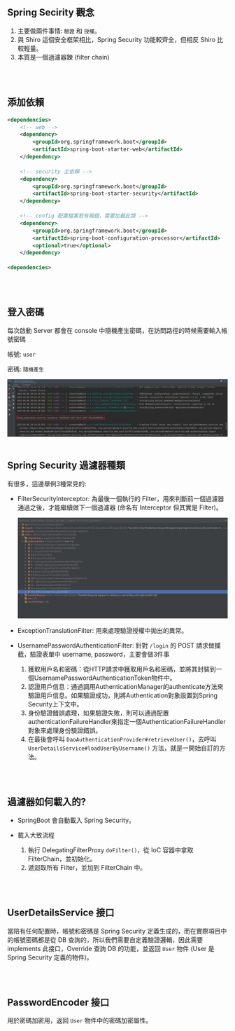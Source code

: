 ## Spring Secirity 觀念
1. 主要做兩件事情: `驗證` 和 `授權`。
2. 與 Shiro 這個安全框架相比，Spring Security 功能較齊全，但相反 Shiro 比較輕量。
3. 本質是一個過濾器鍊 (filter chain)

<br/>

<br/>

## 添加依賴
```xml
<dependencies>
    <!-- web -->
    <dependency>
        <groupId>org.springframework.boot</groupId>
        <artifactId>spring-boot-starter-web</artifactId>
    </dependency>

    <!-- security 主依賴 -->
    <dependency>
        <groupId>org.springframework.boot</groupId>
        <artifactId>spring-boot-starter-security</artifactId>
    </dependency>

    <!-- config 配置檔案若有報錯，需要加載此類 -->
    <dependency>
        <groupId>org.springframework.boot</groupId>
        <artifactId>spring-boot-configuration-processor</artifactId>
        <optional>true</optional>
    </dependency>

<dependencies>
```

<br/>

<br/>

## 登入密碼
每次啟動 Server 都會在 console 中隨機產生密碼，在訪問路徑的時候需要輸入帳號密碼

帳號: `user`

密碼: `隨機產生`

<img src="../../../_image/Snipaste_2023-03-08_20-25-58.png">

<br/>

<br/>

## Spring Security 過濾器種類
有很多，這邊舉例3種常見的: 

* FilterSecurityInterceptor: 為最後一個執行的 Filter，用來判斷前一個過濾器通過之後，才能繼續做下一個過濾器 (命名有 Interceptor 但其實是 Filter)。

    <img src="../../../_image/Snipaste_2023-03-12_20-44-00.png">


* ExceptionTranslationFilter: 用來處理驗證授權中拋出的異常。

* UsernamePasswordAuthenticationFilter: 針對 `/login` 的 POST 請求做攔截，驗證表單中 username, password，主要會做3件事

    1. 獲取用戶名和密碼：從HTTP請求中獲取用戶名和密碼，並將其封裝到一個UsernamePasswordAuthenticationToken物件中。
    2. 認證用戶信息：通過調用AuthenticationManager的authenticate方法來驗證用戶信息。如果驗證成功，則將Authentication對象設置到Spring Security上下文中。
    3. 身份驗證錯誤處理，如果驗證失敗，則可以通過配置authenticationFailureHandler來指定一個AuthenticationFailureHandler對象來處理身份驗證錯誤。
    4. 在最後會呼叫 `DaoAuthenticationProvider#retrieveUser()`，去呼叫 `UserDetailsService#loadUserByUsername()` 方法，就是一開始自訂的方法。

<br/>

<br/>

## 過濾器如何載入的?
* SpringBoot 會自動載入 Spring Security。

* 載入大致流程
    1. 執行 DelegatingFilterProxy `doFilter()`，從 IoC 容器中拿取 FilterChain，並初始化。
    2. 遞迴取所有 Filter，並加到 FilterChain 中。

<br/>

<br/>

## UserDetailsService 接口
當陪有任何配置時，帳號和密碼是 Spring Security 定義生成的，而在實際項目中的帳號密碼都是從 DB 查詢的，所以我們需要自定義驗證邏輯，因此需要 implements 此接口，Override 查詢 DB 的功能，並返回 `User` 物件 (User 是 Spring Security 定義的物件)。  

<br/>

<br/>

## PasswordEncoder 接口
用於密碼加密用，返回 `User` 物件中的密碼加密屬性。

<br/>

<br/>
